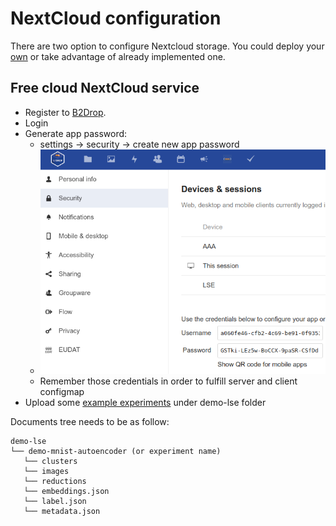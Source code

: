 # NextCloud configuration
There are two option to configure Nextcloud storage.
You could deploy your [own](https://nextcloud.com/) or take advantage of already implemented one.

## Free cloud NextCloud service 
- Register to [B2Drop](https://marketplace.eosc-portal.eu/services/b2drop).
- Login
- Generate app password:
  - settings -> security -> create new app password
  - ![](../media/nextcloud_config.png)
  - Remember those credentials in order to fulfill server and client configmap
- Upload some [example experiments](../lse-demo.zip) under demo-lse folder

Documents tree needs to be as follow:
```
demo-lse
└── demo-mnist-autoencoder (or experiment name)
   └── clusters
   └── images
   └── reductions
   └── embeddings.json
   └── label.json
   └── metadata.json
```